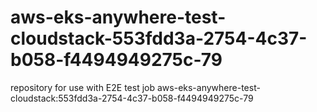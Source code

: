 # aws-eks-anywhere-test-cloudstack-553fdd3a-2754-4c37-b058-f4494949275c-79
repository for use with E2E test job aws-eks-anywhere-test-cloudstack:553fdd3a-2754-4c37-b058-f4494949275c-79
